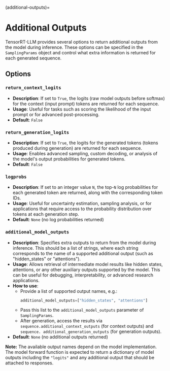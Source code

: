 (additional-outputs)=


# Additional Outputs

TensorRT-LLM provides several options to return additional outputs from the model during inference. These options can be specified in the `SamplingParams` object and control what extra information is returned for each generated sequence.

## Options

### `return_context_logits`
- **Description**: If set to `True`, the logits (raw model outputs before softmax) for the context (input prompt) tokens are returned for each sequence.
- **Usage**: Useful for tasks such as scoring the likelihood of the input prompt or for advanced post-processing.
- **Default**: `False`

### `return_generation_logits`
- **Description**: If set to `True`, the logits for the generated tokens (tokens produced during generation) are returned for each sequence.
- **Usage**: Enables advanced sampling, custom decoding, or analysis of the model's output probabilities for generated tokens.
- **Default**: `False`

### `logprobs`
- **Description**: If set to an integer value `N`, the top-`N` log probabilities for each generated token are returned, along with the corresponding token IDs.
- **Usage**: Useful for uncertainty estimation, sampling analysis, or for applications that require access to the probability distribution over tokens at each generation step.
- **Default**: `None` (no log probabilities returned)

### `additional_model_outputs`
- **Description**: Specifies extra outputs to return from the model during inference. This should be a list of strings, where each string corresponds to the name of a supported additional output (such as "hidden_states" or "attentions").
- **Usage**: Allows retrieval of intermediate model results like hidden states, attentions, or any other auxiliary outputs supported by the model. This can be useful for debugging, interpretability, or advanced research applications.
- **How to use**:
    - Provide a list of supported output names, e.g.:
      ```python
      additional_model_outputs=["hidden_states", "attentions"]
      ```
    - Pass this list to the `additional_model_outputs` parameter of `SamplingParams`.
    - After generation, access the results via `sequence.additional_context_outputs` (for context outputs) and `sequence.
    additional_generation_outputs` (for generation outputs).
- **Default**: `None` (no additional outputs returned)

**Note:** The available output names depend on the model implementation. The model forward function is expected to return a dictionary of model outputs including the `"logits"` and any additional output that should be attached to responses.
